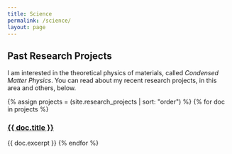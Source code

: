 ```yaml
---
title: Science
permalink: /science/
layout: page
---
```



## Past Research Projects

I am interested in the theoretical physics of materials, called *Condensed Matter Physics*.  You can read about my recent research projects, in this area and others, below.

<div>
  {% assign projects = (site.research_projects | sort: "order") %}
  {% for doc in projects %}
      <a href="{{ doc.url }}"><h3>{{ doc.title }}</h3></a>
      {{ doc.excerpt }}
  {% endfor %}
</div>
